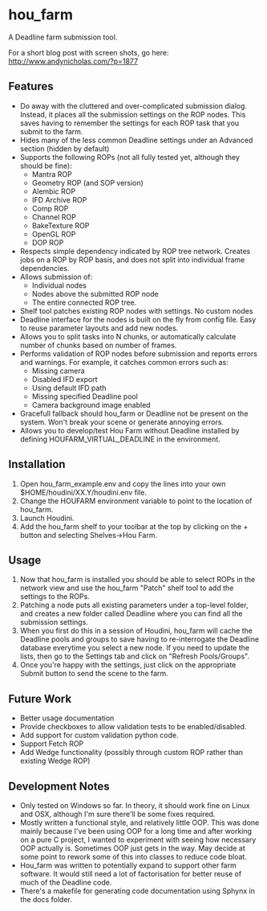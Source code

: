 # hou_farm
A Deadline farm submission tool.

For a short blog post with screen shots, go here: http://www.andynicholas.com/?p=1877

## Features

  * Do away with the cluttered and over-complicated submission dialog. Instead, it places all the submission settings on the ROP nodes. This saves having to remember the settings for each ROP task that you submit to the farm.
  * Hides many of the less common Deadline settings under an Advanced section (hidden by default)
  * Supports the following ROPs (not all fully tested yet, although they should be fine):
    * Mantra ROP
    * Geometry ROP (and SOP version)
    * Alembic ROP
    * IFD Archive ROP
    * Comp ROP
    * Channel ROP
    * BakeTexture ROP
    * OpenGL ROP
    * DOP ROP
  * Respects simple dependency indicated by ROP tree network. Creates jobs on a ROP by ROP basis, and does not split into individual frame dependencies.
  * Allows submission of:
    * Individual nodes
    * Nodes above the submitted ROP node
    * The entire connected ROP tree.
  * Shelf tool patches existing ROP nodes with settings. No custom nodes
  * Deadline interface for the nodes is built on the fly from config file. Easy to reuse parameter layouts and add new nodes.
  * Allows you to split tasks into N chunks, or automatically calculate number of chunks based on number of frames.
  * Performs validation of ROP nodes before submission and reports errors and warnings. For example, it catches common errors such as:
    * Missing camera
    * Disabled IFD export
    * Using default IFD path
    * Missing specified Deadline pool
    * Camera background image enabled
  * Gracefull fallback should hou_farm or Deadline not be present on the system. Won't break your scene or generate annoying errors.
  * Allows you to develop/test Hou Farm without Deadline installed by defining HOUFARM_VIRTUAL_DEADLINE in the environment.

## Installation

  1) Open hou_farm_example.env and copy the lines into your own $HOME/houdini/XX.Y/houdini.env file. 
  1) Change the HOUFARM environment variable to point to the location of hou_farm.
  1) Launch Houdini.
  1) Add the hou_farm shelf to your toolbar at the top by clicking on the + button and selecting Shelves->Hou Farm.

## Usage
  1) Now that hou_farm is installed you should be able to select ROPs in the network view and use the hou_farm "Patch" shelf tool to add the settings to the ROPs.
  1) Patching a node puts all existing parameters under a top-level folder, and creates a new folder called Deadline where you can find all the submission settings.
  1) When you first do this in a session of Houdini, hou_farm will cache the Deadline pools and groups to save having to re-interrogate the Deadline database everytime you select a new node. If you need to update the lists, then go to the Settings tab and click on "Refresh Pools/Groups".
  1) Once you're happy with the settings, just click on the appropriate Submit button to send the scene to the farm.

## Future Work

  * Better usage documentation
  * Provide checkboxes to allow validation tests to be enabled/disabled.
  * Add support for custom validation python code.
  * Support Fetch ROP
  * Add Wedge functionality (possibly through custom ROP rather than existing Wedge ROP)

## Development Notes

  * Only tested on Windows so far. In theory, it should work fine on Linux and OSX, although I'm sure there'll be some fixes required.
  * Mostly written a functional style, and relatively little OOP. This was done mainly because I've been using OOP for a long time and after working on a pure C project, I wanted to experiment with seeing how necessary OOP actually is. Sometimes OOP just gets in the way. May decide at some point to rework some of this into classes to reduce code bloat.
  * Hou_farm was written to potentially expand to support other farm software. It would still need a lot of factorisation for better reuse of much of the Deadline code.
  * There's a makefile for generating code documentation using Sphynx in the docs folder.
  
  
  
